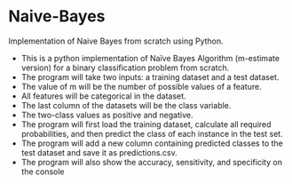 # Naive-Bayes
Implementation of Naive Bayes from scratch using Python.

* This is a python implementation of Naïve Bayes Algorithm (m-estimate version) for a binary classification problem from scratch. 
* The program will take two inputs: a training dataset and a test dataset. 
* The value of m will be the number of possible values of a feature. 
* All features will be categorical in the dataset. 
* The last column of the datasets will be the class variable. 
* The two-class values as positive and negative.
* The program will first load the training dataset, calculate all required probabilities, and then predict the class of each instance in the test set. 
* The program will add a new column containing predicted classes to the test dataset and save it as predictions.csv.
* The program will also show the accuracy, sensitivity, and specificity on the console
